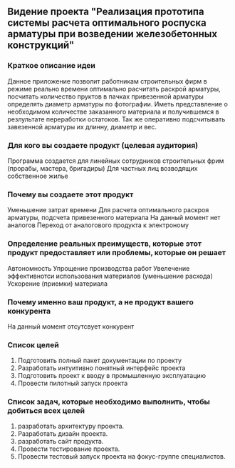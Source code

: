 ## Видение проекта "Реализация прототипа системы расчета оптимального роспуска арматуры при возведении железобетонных конструкций"

### Краткое описание идеи 
Данное приложение позволит работникам строительных фирм в режиме реально времени
оптимально расчитать раскрой арматуры, посчитать количество пруктов в пачках привезенной арматуры
определять диаметр арматуры по фотографии. Иметь представление о необходимом количестве заказанного материала
и получившемся в резлультате переработки остатоков. Так же оперативно подсчитывать завезенной арматуры их длинну, диаметр и вес.

### Для кого вы создаете продукт (целевая аудитория) 
Программа создается для линейных сотрудников строительных фрим (прорабы, мастера, бригадиры)
Для частных лиц возводящих собственное жилье

### Почему вы создаете этот продукт
Уменьшение затрат времени
Для расчета оптимального раскроя арматуры, подсчета привезенного материала
На данный момент нет аналогов
Переход от аналогового продукта к электроному

### Определение реальных преимуществ, которые этот продукт предоставляет или проблемы, которые он решает 
Автономность
Упрощение производства работ
Увелечение эффективнотси использования материалов (уменьшение расхода)
Ускорение (приемки) материала

### Почему именно ваш продукт, а не продукт вашего конкурента 
На данный момент отсутсвует конкурент

### Список целей 
1.	Подготовить полный пакет документации по проекту 
2.	Разработать интуитивно понятный интерфейс проекта 
3.	Подготовить проект к вводу в промышленную эксплуатацию 
4.	Провести пилотный запуск проекта 

### Список задач, которые необходимо выполнить, чтобы добиться всех целей 
1.	разработать архитектуру проекта. 
2.	Разработать дизайн проекта. 
3. разработать сайт продукта. 
4. Провести тестирование проекта. 
5. Провести тестовый запуск проекта на фокус-группе специалистов. 
